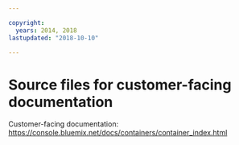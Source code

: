 ```yaml
---

copyright:
  years: 2014, 2018
lastupdated: "2018-10-10"

---
```



# Source files for customer-facing documentation

Customer-facing documentation: https://console.bluemix.net/docs/containers/container_index.html



